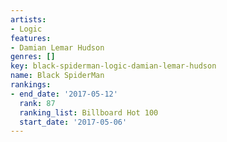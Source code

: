 ```yaml
---
artists:
- Logic
features:
- Damian Lemar Hudson
genres: []
key: black-spiderman-logic-damian-lemar-hudson
name: Black SpiderMan
rankings:
- end_date: '2017-05-12'
  rank: 87
  ranking_list: Billboard Hot 100
  start_date: '2017-05-06'
---
```


